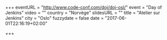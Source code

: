 +++
eventURL = "http://www.code-conf.com/doj/doj-osl/"
event = "Day of Jenkins"
video = ""
country = "Norvège"
slidesURL = ""
title = "Atelier sur Jenkins"
city = "Oslo"
fuzzydate = false
date = "2017-06-01T22:16:19+02:00"

+++


